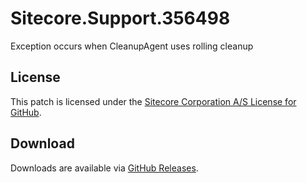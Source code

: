 # Sitecore.Support.356498
Exception occurs when CleanupAgent uses rolling cleanup

## License  
This patch is licensed under the [Sitecore Corporation A/S License for GitHub](https://github.com/sitecoresupport/Sitecore.Support.356498/blob/master/LICENSE).  

## Download  
Downloads are available via [GitHub Releases](https://github.com/sitecoresupport/Sitecore.Support.356498/releases).  
